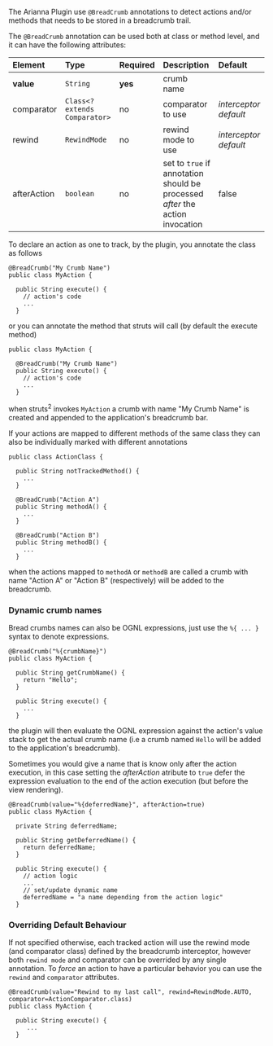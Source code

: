 The Arianna Plugin use `@BreadCrumb` annotations to detect actions and/or methods that needs to be stored in a breadcrumb trail.

The `@BreadCrumb` annotation can be used both at class or method level, and it can have the following attributes:

| **Element**  | **Type**       | **Required** | **Description** | **Default** |
|:-------------|:---------------|:-------------|:----------------|:------------|
| **value**    | `String`       | **yes**      | crumb name      |             |
| comparator   | `Class<? extends Comparator>` | no           | comparator to use | _interceptor default_ |
| rewind       | `RewindMode`   | no           | rewind mode to use | _interceptor default_ |
| afterAction  | `boolean`      | no           | set to `true` if annotation should be processed _after_ the action invocation | false       |

To declare an action as one to track, by the plugin, you annotate the class as follows
```
@BreadCrumb("My Crumb Name")
public class MyAction {

  public String execute() {
    // action's code
    ...
  }
```

or you can annotate the method that struts will call (by default the execute method)
```
public class MyAction {

  @BreadCrumb("My Crumb Name")
  public String execute() {
    // action's code
    ...
  }
```

when struts<sup>2</sup> invokes `MyAction` a crumb with name "My Crumb Name" is created and appended to the application's breadcrumb bar.

If your actions are mapped to different methods of the same class they  can also be individually marked with different annotations
```
public class ActionClass {

  public String notTrackedMethod() {
    ...
  }

  @BreadCrumb("Action A")
  public String methodA() {
    ...
  }
        
  @BreadCrumb("Action B")
  public String methodB() {
    ...
  }
```
when the actions mapped to `methodA` or `methodB` are called a crumb with name "Action A" or "Action B" (respectively) will be added to the breadcrumb.

### Dynamic crumb names ###

Bread crumbs names can also be OGNL expressions, just use the `%{ ... }` syntax to denote expressions.
```
@BreadCrumb("%{crumbName}")
public class MyAction {

  public String getCrumbName() {
    return "Hello";
  }

  public String execute() {
    ...
  }

```
the plugin will then evaluate the OGNL expression against the action's value stack to get the actual crumb name (i.e a crumb named `Hello` will be added to the application's breadcrumb).

Sometimes you would give a name that is know only after the action execution, in this case setting the _afterAction_ atribute to `true` defer the expression evaluation to the end of the action execution (but before the view rendering).

```
@BreadCrumb(value="%{deferredName}", afterAction=true)
public class MyAction {

  private String deferredName;

  public String getDeferredName() {
    return deferredName;
  }

  public String execute() {
    // action logic
    ...
    // set/update dynamic name
    deferredName = "a name depending from the action logic"
  }
```

### Overriding Default Behaviour ###

If not specified otherwise, each tracked action will use the rewind mode (and comparator class) defined by the breadcrumb interceptor, however both `rewind mode` and comparator can be overrided by any single annotation.
To _force_ an action to have a particular behavior you can use the `rewind` and `comparator` attributes.
```
@BreadCrumb(value="Rewind to my last call", rewind=RewindMode.AUTO, comparator=ActionComparator.class)
public class MyAction {

  public String execute() {
     ...
  }

```